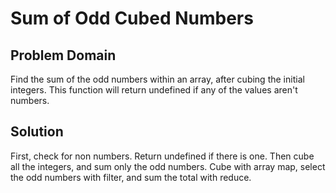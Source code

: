 # Sum of Odd Cubed Numbers

## Problem Domain
Find the sum of the odd numbers within an array, after cubing the initial integers.  This function will return undefined if any of the values aren't numbers.

## Solution
First, check for non numbers.  Return undefined if there is one.  Then cube all the integers, and sum only the odd numbers. Cube with array map, select the odd numbers with filter, and sum the total with reduce.